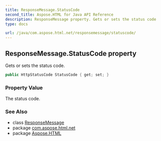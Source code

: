```yaml
---
title: ResponseMessage.StatusCode
second_title: Aspose.HTML for Java API Reference
description: ResponseMessage property. Gets or sets the status code
type: docs

url: /java/com.aspose.html.net/responsemessage/statuscode/
---
```

## ResponseMessage.StatusCode property

Gets or sets the status code.

```java
public HttpStatusCode StatusCode { get; set; }
```

### Property Value

The status code.

### See Also

* class [ResponseMessage](../)
* package [com.aspose.html.net](../../../com.aspose.html.net/)
* package [Aspose.HTML](../../../)
